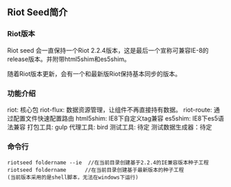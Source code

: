 ## Riot Seed简介
### Riot版本
Riot seed 会一直保持一个Riot 2.2.4版本，这是最后一个宣称可兼容IE-8的release版本。并附带html5shim和es5shim。

随着Riot版本更新，会有一个和最新版Riot保持基本同步的版本。

### 功能介绍
riot: 核心包
riot-flux: 数据资源管理，让组件不再直接持有数据。
riot-route: 通过配置文件快速配置路由
html5shim: IE8下自定义tag兼容
es5shim: IE8下es5语法兼容
打包工具: gulp
代理工具: bird
测试工具: 待定
测试数据生成器：待定


### 命令行

    riotseed foldername --ie  //在当前目录创建基于2.2.4的IE兼容版本种子工程
    riotseed foldername      //在当前目录创建基于最新版本的种子工程
    (当前版本采用的是shell脚本，无法在windows下运行)
